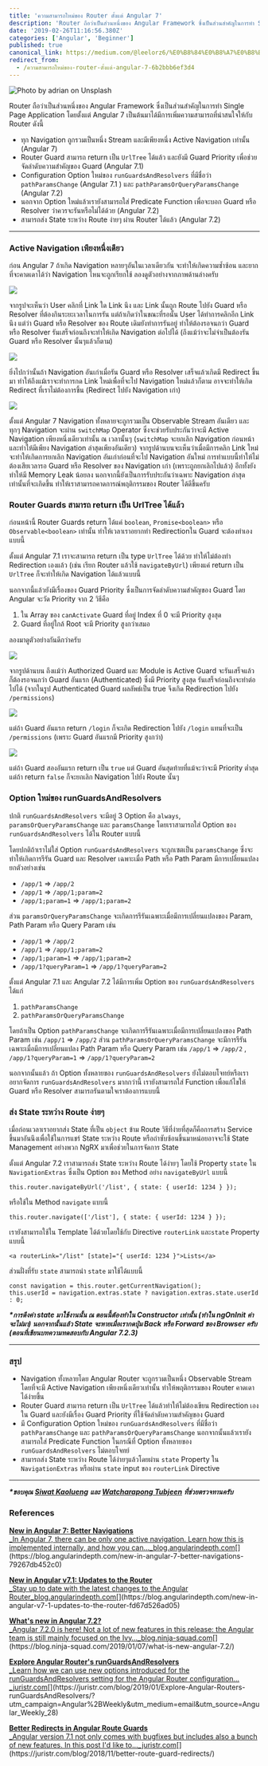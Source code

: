 ```yaml
---
title: 'ความสามารถใหม่ของ Router ตั้งแต่ Angular 7'
description: 'Router ถือว่าเป็นส่วนหนึ่งของ Angular Framework ซึ่งเป็นส่วนสำคัญในการทำ Single Page Application โดยตั้งแต่ Angular 7…'
date: '2019-02-26T11:16:56.380Z'
categories: ['Angular', 'Beginner']
published: true
canonical_link: https://medium.com/@leelorz6/%E0%B8%84%E0%B8%A7%E0%B8%B2%E0%B8%A1%E0%B8%AA%E0%B8%B2%E0%B8%A1%E0%B8%B2%E0%B8%A3%E0%B8%96%E0%B9%83%E0%B8%AB%E0%B8%A1%E0%B9%88%E0%B8%82%E0%B8%AD%E0%B8%87-router-%E0%B8%95%E0%B8%B1%E0%B9%89%E0%B8%87%E0%B9%81%E0%B8%95%E0%B9%88-angular-7-6b2bbb6ef3d4
redirect_from:
  - /ความสามารถใหม่ของ-router-ตั้งแต่-angular-7-6b2bbb6ef3d4
---
```


![Photo by [adrian](https://unsplash.com/photos/LA6EufpEUv0?utm_source=unsplash&utm_medium=referral&utm_content=creditCopyText) on [Unsplash](https://unsplash.com/search/photos/route-train?utm_source=unsplash&utm_medium=referral&utm_content=creditCopyText)](assets/new-features-angular-router/asset-1.jpeg)

Router ถือว่าเป็นส่วนหนึ่งของ Angular Framework ซึ่งเป็นส่วนสำคัญในการทำ Single Page Application โดยตั้งแต่ Angular 7 เป็นต้นมาได้มีการเพิ่มความสามารถที่น่าสนใจให้กับ Router ดังนี้

- ทุก Navigation ถูกรวมเป็นหนึ่ง Stream และมีเพียงหนึ่ง Active Navigation เท่านั้น (Angular 7)
- Router Guard สามารถ return เป็น `UrlTree` ได้แล้ว และยังมี Guard Priority เพื่อช่วยจัดลำดับความสำคัญของ Guard (Angular 7.1)
- Configuration Option ใหม่ของ `runGuardsAndResolvers` ที่มีชื่อว่า `pathParamsChange` (Angular 7.1 ) และ `pathParamsOrQueryParamsChange` (Angular 7.2)
- นอกจาก Option ใหม่แล้วเรายังสามารถใส่ Predicate Function เพื่อจะบอก Guard หรือ Resolver ว่าควรจะรันหรือไม่ได้ด้วย (Angular 7.2)
- สามารถส่ง State ระหว่าง Route ง่ายๆ ผ่าน Router ได้แล้ว (Angular 7.2)

---

### Active Navigation เพียงหนึ่งเดียว

ก่อน Angular 7 ถ้าเกิด Navigation หลายๆอันในเวลาเดียวกัน จะทำให้เกิดความซ้ำซ้อน และยากที่จะคาดเดาได้ว่า Navigation ไหนจะถูกเรียกใช้ ลองดูตัวอย่างจากภาพด้านล่างครับ

![](assets/new-features-angular-router/asset-2.jpeg)

จากรูปจะเห็นว่า User คลิกที่ Link ใด Link นึง และ Link นั้นถูก Route ไปยัง Guard หรือ Resolver ที่ต้องกินระยะเวลาในการรัน แต่ถ้าเกิดว่าในขณะที่รอนั้น User ได้ทำการคลิกอีก Link นึง แต่ว่า Guard หรือ Resolver ของ Route เดิมยังทำการรันอยู่ ทำให้ต้องรอจนกว่า Guard หรือ Resolver รันเสร็จก่อนถึงจะทำให้เกิด Navigation ต่อไปได้ (ถึงแม้ว่าจะไม่จำเป็นต้องรัน Guard หรือ Resolver นั้นๆแล้วก็ตาม)

![](assets/new-features-angular-router/asset-3.png)

ยิ่งไปกว่านั้นถ้า Navigation อันเก่าเมื่อรัน Guard หรือ Resolver เสร็จแล้วเกิดมี Redirect ขึ้นมา ทำให้ถึงแม้เราจะทำการกด Link ใหม่เพื่อที่จะไป Navigation ใหม่แล้วก็ตาม อาจจะทำให้เกิด Redirect ที่เราไม่ต้องการขึ้น (Redirect ไปยัง Navigation เก่า)

![](assets/new-features-angular-router/asset-4.png)

ตั้งแต่ Angular 7 Navigation ทั้งหลายจะถูกรวมเป็น Observable Stream อันเดียว และทุกๆ Navigation จะผ่าน `switchMap` Operator ซึ่งจะช่วยรับประกันว่าจะมี Active Navigation เพียงหนึ่งเดียวเท่านั้น ณ เวลานั้นๆ (`switchMap` จะยกเลิก Navigation ก่อนหน้าและทำให้มีเพียง Navigation ล่าสุดเพียงอันเดียว) จากรูปด้านบนจะเห็นว่าเมื่อมีการคลิก Link ใหม่ จะทำให้เกิดการยกเลิก Navigation อันเก่าก่อนที่จะไป Navigation อันใหม่ การทำแบบนี้ทำให้ไม่ต้องเสียเวลารอ Guard หรือ Resolver ของ Navigation เก่า (เพราะถูกยกเลิกไปแล้ว) อีกทั้งยังทำให้มี Memory Leak น้อยลง นอกจากนี้ยังเป็นการรับประกันว่าเฉพาะ Navigation ล่าสุดเท่านั้นที่จะเกิดขึ้น ทำให้เราสามารถคาดการณ์พฤติกรรมของ Router ได้ดีขึ้นครับ

### Router Guards สามารถ return เป็น UrlTree ได้แล้ว

ก่อนหน้านี้ Router Guards return ได้แค่ `boolean`, `Promise<boolean>` หรือ `Observable<boolean>` เท่านั้น ทำให้เวลาเราอยากทำ Redirectionใน Guard จะต้องทำเองแบบนี้

ตั้งแต่ Angular 7.1 เราจะสามารถ return เป็น type `UrlTree` ได้ด้วย ทำให้ไม่ต้องทำ Redirection เองแล้ว (เช่น เรียก Router แล้วใช้ `navigateByUrl`) เพียงแค่ return เป็น `UrlTree` ก็จะทำให้เกิด Navigation ได้แล้วแบบนี้

นอกจากนี้แล้วยังมีเรื่องของ Guard Priority ซึ่งเป็นการจัดลำดับความสำคัญของ Guard โดย Angular จะวัด Priority จาก 2 วิธีคือ

1.  ใน Array ของ `canActivate` Guard ที่อยู่ Index ที่ 0 จะมี Priority สูงสุด
2.  Guard ที่อยู่ใกล้ Root จะมี Priority สูงกว่าเสมอ

ลองมาดูตัวอย่างกันดีกว่าครับ

![](assets/new-features-angular-router/asset-5.jpeg)

จากรูปด้านบน ถึงแม้ว่า Authorized Guard และ Module is Active Guard จะรันเสร็จแล้ว ก็ต้องรอจนกว่า Guard อันแรก (Authenticated) ซึ่งมี Priority สูงสุด รันเสร็จก่อนถึงจะทำต่อไปได้ (จากในรูป Authenticated Guard ผลลัพธ์เป็น true จึงเกิด Redirection ไปยัง `/permissions`)

![](assets/new-features-angular-router/asset-6.jpeg)

แต่ถ้า Guard อันแรก return `/login` ก็จะเกิด Redirection ไปยัง `/login` แทนที่จะเป็น `/permissions` (เพราะ Guard อันแรกมี Priority สูงกว่า)

![](assets/new-features-angular-router/asset-7.jpeg)

แต่ถ้า Guard สองอันแรก return เป็น `true` แต่ Guard อันสุดท้ายที่แม้จะว่าจะมี Priority ต่ำสุด แต่ถ้า return `false` ก็จะยกเลิก Navigation ไปยัง Route นั้นๆ

### Option ใหม่ของ runGuardsAndResolvers

ปกติ `runGuardsAndResolvers` จะมีอยู่ 3 Option คือ `always`, `paramsOrQueryParamsChange` และ `paramsChange` โดยเราสามารถใส่ Option ของ `runGuardsAndResolvers` ได้ใน Router แบบนี้

โดยปกติถ้าเราไม่ใส่ Option `runGuardsAndResolvers` จะถูกเซตเป็น `paramsChange` ซึ่งจะทำให้เกิดการรีรัน Guard และ Resolver เฉพาะเมื่อ Path หรือ Path Param มีการเปลี่ยนแปลงยกตัวอย่างเช่น

- `/app/1` => `/app/2`
- `/app/1` => `/app/1;param=2`
- `/app/1;param=1` => `/app/1;param=2`

ส่วน `paramsOrQueryParamsChange` จะเกิดการรีรันเฉพาะเมื่อมีการเปลี่ยนแปลงของ Param, Path Param หรือ Query Param เช่น

- `/app/1` => `/app/2`
- `/app/1` => `/app/1;param=2`
- `/app/1;param=1` => `/app/1;param=2`
- `/app/1?queryParam=1` => `/app/1?queryParam=2`

ตั้งแต่ Angular 7.1 และ Angular 7.2 ได้มีการเพิ่ม Option ของ `runGuardsAndResolvers` ได้แก่

1.  `pathParamsChange`
2.  `pathParamsOrQueryParamsChange`

โดยถ้าเป็น Option `pathParamsChange` จะเกิดการรีรันเฉพาะเมื่อมีการเปลี่ยนแปลงของ Path Param เช่น `/app/1` => `/app/2` ส่วน `pathParamsOrQueryParamsChange` จะมีการรีรันเฉพาะเมื่อมีการเปลี่ยนแปลง Path Param หรือ Query Param เช่น `/app/1` => `/app/2` , `/app/1?queryParam=1` => `/app/1?queryParam=2`

นอกจากนั้นแล้ว ถ้า Option ทั้งหลายของ `runGuardsAndResolvers` ยังไม่ตอบโจทย์หรือเราอยากจัดการ `runGuardsAndResolvers` มากกว่านี้ เรายังสามารถใส่ Function เพื่อแก้ไขให้ Guard หรือ Resolver สามารถรันตามใจเราต้องการแบบนี้

### ส่ง State ระหว่าง Route ง่ายๆ

เมื่อก่อนเวลาเราอยากส่ง State ที่เป็น `object` ข้าม Route วิธีที่ง่ายที่สุดก็คือการสร้าง Service ขึ้นมาอันนึงเพื่อใช้ในการแชร์ State ระหว่าง Route หรือถ่าซับซ้อนขึ้นมาหน่อยอาจจะใช้ State Management อย่างพวก NgRX มาเพื่อช่วยในการจัดการ State

ตั้งแต่ Angular 7.2 เราสามารถส่ง State ระหว่าง Route ได้ง่ายๆ โดยใช้ Property `state` ใน `NavigationExtras` ซึ่งเป็น Option ของ Method อย่าง `navigateByUrl` แบบนี้

```
this.router.navigateByUrl('/list', { state: { userId: 1234 } });
```

หรือใช้ใน Method `navigate` แบบนี้

```
this.router.navigate(['/list'], { state: { userId: 1234 } });
```

เรายังสามารถใช้ใน Template ได้ด้วยโดยใช้กับ Directive `routerLink` และ`state` Property แบบนี้

```
<a routerLink="/list" [state]="{ userId: 1234 }">Lists</a>
```

ส่วนฝั่งที่รับ `state` สามารถนำ `state` มาใช้ได้แบบนี้

```
const navigation = this.router.getCurrentNavigation();
this.userId = navigation.extras.state ? navigation.extras.state.userId : 0;
```

**_\*การดึงค่า state มาใช้งานนั้น ณ ตอนนี้ต้องทำใน Constructor เท่านั้น (ทำใน ngOnInit ค่าจะไม่มา) นอกจากนั้นแล้ว State จะหายเมื่อเรากดปุ่ม Back หรือ Forward ของ Browser ครับ (ตอนที่เขียนบทความทดสอบกับ Angular 7.2.3)_**

---

### สรุป

- Navigation ทั้งหลายโดย Angular Router จะถูกรวมเป็นหนึ่ง Observable Stream โดยที่จะมี Active Navigation เพียงหนึ่งเดียวเท่านั้น ทำให้พฤติกรรมของ Router คาดเดาได้ง่ายขึ้น
- Router Guard สามารถ return เป็น `UrlTree` ได้แล้วทำให้ไม่ต้องเขียน Redirection เองใน Guard และยังมีเรื่อง Guard Priority ที่ใช้จัดลำดับความสำคัญของ Guard
- มี Configuration Option ใหม่ของ `runGuardsAndResolvers` ที่มีชื่อว่า `pathParamsChange` และ `pathParamsOrQueryParamsChange` นอกจากนั้นแล้วเรายังสามารถใส่ Predicate Function ในกรณีที่ Option ทั้งหลายของ `runGuardsAndResolvers` ไม่ตอบโจทย์
- สามารถส่ง State ระหว่าง Route ได้ง่ายๆแล้วโดยผ่าน `state` Property ใน `NavigationExtras` หรือผ่าน `state` input ของ `routerLink` Directive

---

**_\*ขอบคุณ_** [**_Siwat Kaolueng_**](https://medium.com/u/6bc0d1386272) **_และ_** [**_Watcharapong Tubjeen_**](https://medium.com/u/a0fbab8e89b8) **_ที่ช่วยตรวจทานครับ_**

### References

[**New in Angular 7: Better Navigations**  
\_In Angular 7, there can be only one active navigation. Learn how this is implemented internally, and how you can…\_blog.angularindepth.com](https://blog.angularindepth.com/new-in-angular-7-better-navigations-79267db452c0 'https://blog.angularindepth.com/new-in-angular-7-better-navigations-79267db452c0')[](https://blog.angularindepth.com/new-in-angular-7-better-navigations-79267db452c0)

[**New in Angular v7.1: Updates to the Router**  
\_Stay up to date with the latest changes to the Angular Router_blog.angularindepth.com](https://blog.angularindepth.com/new-in-angular-v7-1-updates-to-the-router-fd67d526ad05 'https://blog.angularindepth.com/new-in-angular-v7-1-updates-to-the-router-fd67d526ad05')[](https://blog.angularindepth.com/new-in-angular-v7-1-updates-to-the-router-fd67d526ad05)

[**What's new in Angular 7.2?**  
\_Angular 7.2.0 is here! Not a lot of new features in this release: the Angular team is still mainly focused on the Ivy…\_blog.ninja-squad.com](https://blog.ninja-squad.com/2019/01/07/what-is-new-angular-7.2/ 'https://blog.ninja-squad.com/2019/01/07/what-is-new-angular-7.2/')[](https://blog.ninja-squad.com/2019/01/07/what-is-new-angular-7.2/)

[**Explore Angular Router's runGuardsAndResolvers**  
\_Learn how we can use new options introduced for the runGuardsAndResolvers setting for the Angular Router configuration…\_juristr.com](https://juristr.com/blog/2019/01/Explore-Angular-Routers-runGuardsAndResolvers/?utm_campaign=Angular%2BWeekly&utm_medium=email&utm_source=Angular_Weekly_28 'https://juristr.com/blog/2019/01/Explore-Angular-Routers-runGuardsAndResolvers/?utm_campaign=Angular%2BWeekly&utm_medium=email&utm_source=Angular_Weekly_28')[](https://juristr.com/blog/2019/01/Explore-Angular-Routers-runGuardsAndResolvers/?utm_campaign=Angular%2BWeekly&utm_medium=email&utm_source=Angular_Weekly_28)

[**Better Redirects in Angular Route Guards**  
\_Angular version 7.1 not only comes with bugfixes but includes also a bunch of new features. In this post I'd like to…\_juristr.com](https://juristr.com/blog/2018/11/better-route-guard-redirects/ 'https://juristr.com/blog/2018/11/better-route-guard-redirects/')[](https://juristr.com/blog/2018/11/better-route-guard-redirects/)
